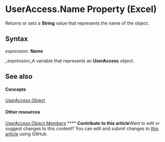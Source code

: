 
# UserAccess.Name Property (Excel)

Returns or sets a  **String** value that represents the name of the object.


## Syntax

 _expression_. **Name**

 _expression_A variable that represents an  **UserAccess** object.


## See also


#### Concepts


 [UserAccess Object](44df1865-a5f9-e1b7-b724-41d375e9ea44.md)
#### Other resources


 [UserAccess Object Members](ec6aac85-4cf3-e387-f7a5-32c51fae4553.md)
****   **Contribute to this article**Want to edit or suggest changes to this content? You can edit and submit changes to  [this article](https://github.com/jhershey00/VBA_Excel_Test/OpenXMLCon/articles/8a0d694b-58b6-22d3-47e5-6ade061f94b0.md) using GitHub.

